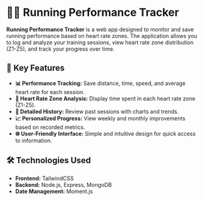 # 🏃‍♂️ Running Performance Tracker

**Running Performance Tracker** is a web app designed to monitor and save running performance based on heart rate zones. The application allows you to log and analyze your training sessions, view heart rate zone distribution (Z1-Z5), and track your progress over time.

## 🚀 Key Features
- **📊 Performance Tracking:** Save distance, time, speed, and average heart rate for each session.  
- **🧩 Heart Rate Zone Analysis:** Display time spent in each heart rate zone (Z1-Z5).  
- **📅 Detailed History:** Review past sessions with charts and trends.  
- **📈 Personalized Progress:** View weekly and monthly improvements based on recorded metrics.  
- **🌐 User-Friendly Interface:** Simple and intuitive design for quick access to information.  

## 🛠️ Technologies Used
- **Frontend:** TailwindCSS  
- **Backend:** Node.js, Express, MongoDB  
- **Date Management:** Moment.js
